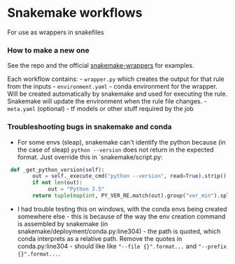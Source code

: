 # Snakemake workflows
For use as wrappers in snakefiles


### How to make a new one
See the repo and the official [snakemake-wrappers](https://snakemake-wrappers.readthedocs.io/en/stable/index.html#contribute) for examples.

Each workflow contains:
     - `wrapper.py` which creates the output for that rule from the inputs
    - `environment.yaml` - conda environment for the wrapper. Will be created automatically by snakemake and used for executing the rule. Snakemake will update the environment when the rule file changes.
    - `meta.yaml` (optional)
    - tf models or other stuff required by the job


### Troubleshooting bugs in snakemake and conda
- For some envs (sleap), snakemake can't identify the python because (in the case of sleap) `python --version` does not return in the expected format. Just override this in `snakemake/script.py:
```python
 def _get_python_version(self):
        out = self._execute_cmd("python --version", read=True).strip()
        if not len(out):
             out = "Python 3.5"
        return tuple(map(int, PY_VER_RE.match(out).group("ver_min").split(".")))
```
- I had trouble testing this on windows, with the conda envs being created somewhere else - this is because of the way the env creation command is assembled by snakemake (in snakemake/deployment/conda.py:line304) - the path is quoted, which conda interprets as a relative path. Remove the quotes in  conda.py:line304 - should like like `"--file {}".format...` and `"--prefix {}".format...`.